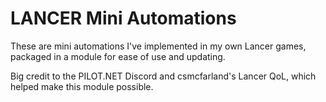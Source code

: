 # LANCER Mini Automations

These are mini automations I've implemented in my own Lancer games, packaged in a module for ease of use and updating.

Big credit to the PILOT.NET Discord and csmcfarland's Lancer QoL, which helped make this module possible.